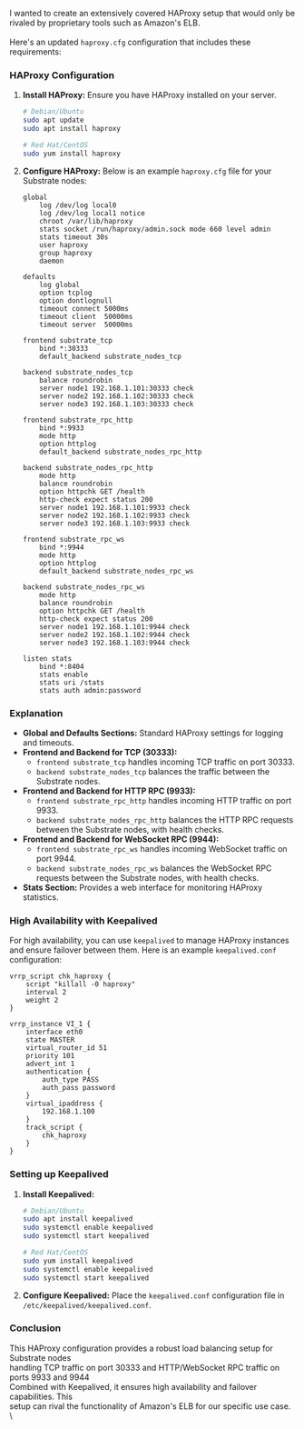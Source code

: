 I wanted to create an extensively covered HAProxy setup that would only be\
rivaled by proprietary tools such as Amazon's ELB.\
\
Here's an updated `haproxy.cfg` configuration that includes these requirements:

### HAProxy Configuration

1. **Install HAProxy:**
   Ensure you have HAProxy installed on your server.

   ```bash
   # Debian/Ubuntu
   sudo apt update
   sudo apt install haproxy

   # Red Hat/CentOS
   sudo yum install haproxy
   ```

2. **Configure HAProxy:**
   Below is an example `haproxy.cfg` file for your Substrate nodes:

   ```plaintext
   global
       log /dev/log local0
       log /dev/log local1 notice
       chroot /var/lib/haproxy
       stats socket /run/haproxy/admin.sock mode 660 level admin
       stats timeout 30s
       user haproxy
       group haproxy
       daemon

   defaults
       log global
       option tcplog
       option dontlognull
       timeout connect 5000ms
       timeout client  50000ms
       timeout server  50000ms

   frontend substrate_tcp
       bind *:30333
       default_backend substrate_nodes_tcp

   backend substrate_nodes_tcp
       balance roundrobin
       server node1 192.168.1.101:30333 check
       server node2 192.168.1.102:30333 check
       server node3 192.168.1.103:30333 check

   frontend substrate_rpc_http
       bind *:9933
       mode http
       option httplog
       default_backend substrate_nodes_rpc_http

   backend substrate_nodes_rpc_http
       mode http
       balance roundrobin
       option httpchk GET /health
       http-check expect status 200
       server node1 192.168.1.101:9933 check
       server node2 192.168.1.102:9933 check
       server node3 192.168.1.103:9933 check

   frontend substrate_rpc_ws
       bind *:9944
       mode http
       option httplog
       default_backend substrate_nodes_rpc_ws

   backend substrate_nodes_rpc_ws
       mode http
       balance roundrobin
       option httpchk GET /health
       http-check expect status 200
       server node1 192.168.1.101:9944 check
       server node2 192.168.1.102:9944 check
       server node3 192.168.1.103:9944 check

   listen stats
       bind *:8404
       stats enable
       stats uri /stats
       stats auth admin:password
   ```

### Explanation

- **Global and Defaults Sections:** Standard HAProxy settings for logging and timeouts.
- **Frontend and Backend for TCP (30333):**
  - `frontend substrate_tcp` handles incoming TCP traffic on port 30333.
  - `backend substrate_nodes_tcp` balances the traffic between the Substrate nodes.
- **Frontend and Backend for HTTP RPC (9933):**
  - `frontend substrate_rpc_http` handles incoming HTTP traffic on port 9933.
  - `backend substrate_nodes_rpc_http` balances the HTTP RPC requests between the Substrate nodes, with health checks.
- **Frontend and Backend for WebSocket RPC (9944):**
  - `frontend substrate_rpc_ws` handles incoming WebSocket traffic on port 9944.
  - `backend substrate_nodes_rpc_ws` balances the WebSocket RPC requests between the Substrate nodes, with health checks.
- **Stats Section:** Provides a web interface for monitoring HAProxy statistics.

### High Availability with Keepalived

For high availability, you can use `keepalived` to manage HAProxy instances and ensure failover between them. Here is an example `keepalived.conf` configuration:

```plaintext
vrrp_script chk_haproxy {
    script "killall -0 haproxy"
    interval 2
    weight 2
}

vrrp_instance VI_1 {
    interface eth0
    state MASTER
    virtual_router_id 51
    priority 101
    advert_int 1
    authentication {
        auth_type PASS
        auth_pass password
    }
    virtual_ipaddress {
        192.168.1.100
    }
    track_script {
        chk_haproxy
    }
}
```

### Setting up Keepalived

1. **Install Keepalived:**

   ```bash
   # Debian/Ubuntu
   sudo apt install keepalived
   sudo systemctl enable keepalived
   sudo systemctl start keepalived

   # Red Hat/CentOS
   sudo yum install keepalived
   sudo systemctl enable keepalived
   sudo systemctl start keepalived
   ```

2. **Configure Keepalived:**
   Place the `keepalived.conf` configuration file in `/etc/keepalived/keepalived.conf`.

### Conclusion

This HAProxy configuration provides a robust load balancing setup for Substrate nodes \
handling TCP traffic on port 30333 and HTTP/WebSocket RPC traffic on ports 9933 and 9944 \
Combined with Keepalived, it ensures high availability and failover capabilities. This \
setup can rival the functionality of Amazon's ELB for our specific use case. \
